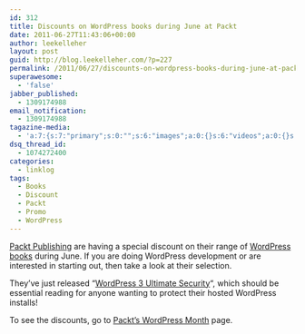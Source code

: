 ```yaml
---
id: 312
title: Discounts on WordPress books during June at Packt
date: 2011-06-27T11:43:06+00:00
author: leekelleher
layout: post
guid: http://blog.leekelleher.com/?p=227
permalink: /2011/06/27/discounts-on-wordpress-books-during-june-at-packt/
superawesome:
  - 'false'
jabber_published:
  - 1309174988
email_notification:
  - 1309174988
tagazine-media:
  - 'a:7:{s:7:"primary";s:0:"";s:6:"images";a:0:{}s:6:"videos";a:0:{}s:11:"image_count";s:1:"0";s:6:"author";s:5:"51466";s:7:"blog_id";s:7:"2580820";s:9:"mod_stamp";s:19:"2011-06-27 11:43:06";}'
dsq_thread_id:
  - 1074272400
categories:
  - linklog
tags:
  - Books
  - Discount
  - Packt
  - Promo
  - WordPress
---
```

[Packt Publishing](http://www.packtpub.com) are having a special discount on their range of [WordPress books](http://www.packtpub.com/article/wordpress-month?utm_source=blog.leekelleher.com&utm_medium=bookrev&utm_content=blog&utm_campaign=mdb_008199) during June. If you are doing WordPress development or are interested in starting out, then take a look at their selection.

They&#8217;ve just released &#8220;[WordPress 3 Ultimate Security](http://www.packtpub.com/wordpress-3-ultimate-security/book?utm_source=blog.leekelleher.com&utm_medium=bookrev&utm_content=blog&utm_campaign=mdb_008199)&#8220;, which should be essential reading for anyone wanting to protect their hosted WordPress installs!

To see the discounts, go to [Packt&#8217;s WordPress Month](http://www.packtpub.com/article/wordpress-month?utm_source=blog.leekelleher.com&utm_medium=bookrev&utm_content=blog&utm_campaign=mdb_008199) page.